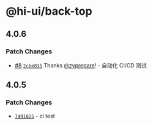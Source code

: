 # @hi-ui/back-top

## 4.0.6

### Patch Changes

- [#8](https://github.com/zyprepare/ui-test/pull/8) [`2cbe835`](https://github.com/zyprepare/ui-test/commit/2cbe835f5fc5248922e5deb2303e849549812d54) Thanks [@zyprepare](https://github.com/zyprepare)! - 自动化 CI/CD 测试

## 4.0.5

### Patch Changes

- [`7491825`](https://github.com/zyprepare/ui-test/commit/7491825a9951c1743f4d29a479277a4a60d481d8) - ci test
